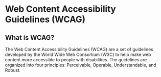 # Web Content Accessibility Guidelines (WCAG)

## What is WCAG?

The Web Content Accessibility Guidelines (WCAG) are a set of guidelines developed by the World Wide Web Consortium (W3C) to help make web content more accessible to people with disabilities. The guidelines are organized into four principles: Perceivable, Operable, Understandable, and Robust.
